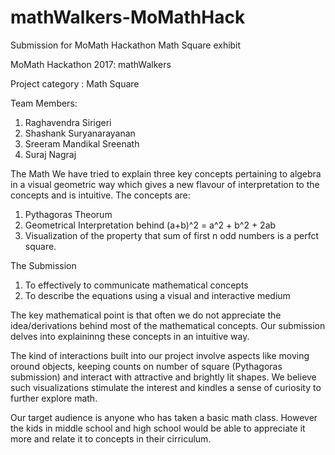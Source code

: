 # mathWalkers-MoMathHack
Submission for MoMath Hackathon Math Square exhibit




MoMath Hackathon 2017: mathWalkers

Project category : Math Square

Team Members:
1. Raghavendra Sirigeri
2. Shashank Suryanarayanan
3. Sreeram Mandikal Sreenath
4. Suraj Nagraj


The Math
We have tried to explain three key concepts pertaining to algebra in a visual geometric way which gives a new flavour of interpretation to the concepts and is intuitive.
The concepts are:
1. Pythagoras Theorum
2. Geometrical Interpretation behind (a+b)^2 = a^2 + b^2 + 2ab
3. Visualization of the property that sum of first n odd numbers is a perfct square.

The Submission

1. To effectively to communicate mathematical concepts
2. To describe the equations using a visual and interactive medium

The key mathematical point is that often we do not appreciate the idea/derivations behind most of the mathematical concepts. Our submission delves into explaininng these concepts in an intuitive way.

The kind of interactions built into our project involve aspects like moving oround objects, keeping counts on number of square (Pythagoras submission) and interact with attractive and brightly lit shapes. We believe such visualizations stimulate the interest and kindles a sense of curiosity to further explore math.

Our target audience is anyone who has taken a basic math class. However the kids in middle school and high school would be able to appreciate it more and relate it to concepts in their cirriculum.

